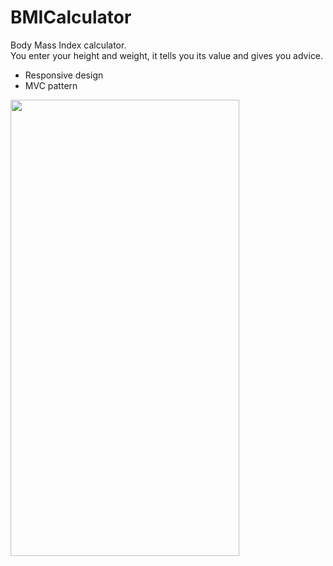 # BMICalculator
Body Mass Index calculator. </br>
You enter your height and weight, it tells you its value and gives you advice.

- Responsive design
- MVC pattern

<img src="https://github.com/omerbozbulut/BMICalculator/blob/main/gif/BMICAL.gif" width="366" height="730">
